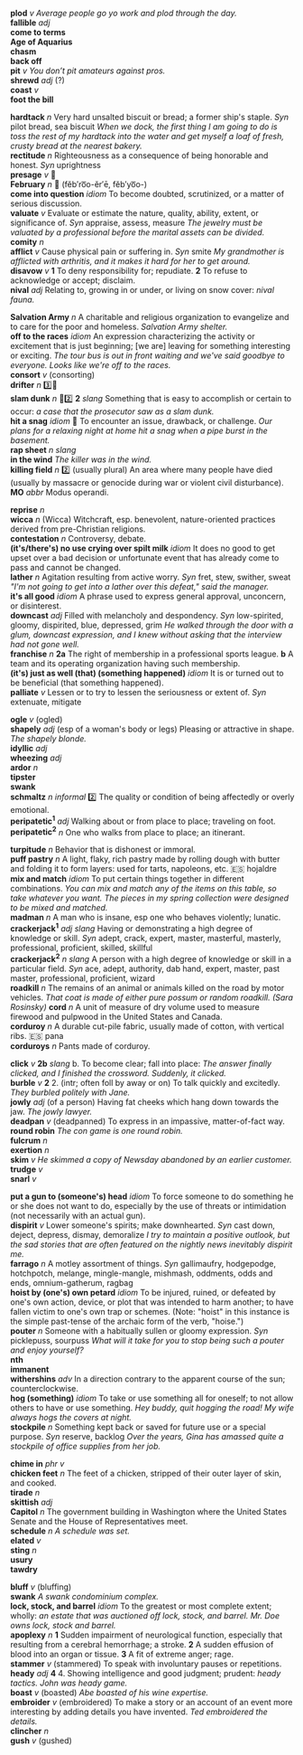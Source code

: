 

__plod__ _v_ _Average people go yo work and plod through the day._  
__fallible__ _adj_  
__come to terms__  
__Age of Aquarius__  
__chasm__  
__back off__  
__pit__ _v_ _You don’t pit amateurs against pros._  
__shrewd__ _adj_ (?)  
__coast__ _v_  
__foot the bill__  

__hardtack__ _n_ Very hard unsalted biscuit or bread; a former ship's staple. _Syn_ pilot bread, sea biscuit _When we dock, the first thing I am going to do is toss the rest of my hardtack into the water and get myself a loaf of fresh, crusty bread at the nearest bakery._  
__rectitude__ _n_ Righteousness as a consequence of being honorable and honest. _Syn_ uprightness  
__presage__ _v_ :mega:  
__February__ _n_ :mega: (fĕb′ro͞o-ĕr′ē, fĕb′yo͞o-)  
__come into question__ _idiom_ To become doubted, scrutinized, or a matter of serious discussion.  
__valuate__ _v_  Evaluate or estimate the nature, quality, ability, extent, or significance of. _Syn_ appraise, assess, measure _The jewelry must be valuated by a professional before the marital assets can be divided._  
__comity__ _n_  
__afflict__ _v_ Cause physical pain or suffering in. _Syn_ smite _My grandmother is afflicted with arthritis, and it makes it hard for her to get around._  
__disavow__ _v_ __1__ To deny responsibility for; repudiate. __2__ To refuse to acknowledge or accept; disclaim.  
__nival__ _adj_  Relating to, growing in or under, or living on snow cover: _nival fauna._  

__Salvation Army__ _n_ A charitable and religious organization to evangelize and to care for the poor and homeless. _Salvation Army shelter._  
__off to the races__ _idiom_ An expression characterizing the activity or excitement that is just beginning; [we are] leaving for something interesting or exciting. _The tour bus is out in front waiting and we've said goodbye to everyone. Looks like we're off to the races._  
__consort__ _v_ (consorting)  
__drifter__ _n_ :three::hammer:  
__slam dunk__ _n_ :dart::two: __2__ _slang_ Something that is easy to accomplish or certain to occur: _a case that the prosecutor saw as a slam dunk._  
__hit a snag__ _idiom_ :dart: To encounter an issue, drawback, or challenge. _Our plans for a relaxing night at home hit a snag when a pipe burst in the basement._  
__rap sheet__ _n_ _slang_  
__in the wind__ _The killer was in the wind._  
__killing field__ _n_ :two: (usually plural) An area where many people have died (usually by massacre or genocide during war or violent civil disturbance).  
__MO__ _abbr_ Modus operandi.  

__reprise__ _n_  
__wicca__ _n_ (Wicca) Witchcraft, esp. benevolent, nature-oriented practices derived from pre-Christian religions.  
__contestation__ _n_ Controversy, debate.  
__(it's/there's) no use crying over spilt milk__ _idiom_ It does no good to get upset over a bad decision or unfortunate event that has already come to pass and cannot be changed.  
__lather__ _n_ Agitation resulting from active worry. _Syn_ fret, stew, swither, sweat _"I'm not going to get into a lather over this defeat," said the manager._  
__it's all good__ _idiom_ A phrase used to express general approval, unconcern, or disinterest.  
__downcast__ _adj_ Filled with melancholy and despondency. _Syn_ low-spirited, gloomy, dispirited, blue, depressed, grim _He walked through the door with a glum, downcast expression, and I knew without asking that the interview had not gone well._  
__franchise__ _n_ __2a__ The right of membership in a professional sports league. __b__ A team and its operating organization having such membership.  
__(it's) just as well (that) (something happened)__ _idiom_ It is or turned out to be beneficial (that something happened).  
__palliate__ _v_ Lessen or to try to lessen the seriousness or extent of. _Syn_ extenuate, mitigate  

__ogle__ _v_ (ogled)  
__shapely__ _adj_ (esp of a woman's body or legs) Pleasing or attractive in shape. _The shapely blonde._  
__idyllic__ _adj_  
__wheezing__ _adj_  
__ardor__ _n_  
__tipster__  
__swank__  
__schmaltz__ _n_ _informal_ :two: The quality or condition of being affectedly or overly emotional.  
__peripatetic<sup>1</sup>__ _adj_ Walking about or from place to place; traveling on foot.  
__peripatetic<sup>2</sup>__ _n_ One who walks from place to place; an itinerant.  

__turpitude__ _n_ Behavior that is dishonest or immoral.  
__puff pastry__ _n_ A light, flaky, rich pastry made by rolling dough with butter and folding it to form layers: used for tarts, napoleons, etc. :es: hojaldre  
__mix and match__ _idiom_ To put certain things together in different combinations. _You can mix and match any of the items on this table, so take whatever you want._ _The pieces in my spring collection were designed to be mixed and matched._  
__madman__ _n_ A man who is insane, esp one who behaves violently; lunatic.  
__crackerjack<sup>1</sup>__ _adj slang_ Having or demonstrating a high degree of knowledge or skill. _Syn_ adept, crack, expert, master, masterful, masterly, professional, proficient, skilled, skillful  
__crackerjack<sup>2</sup>__ _n slang_ A person with a high degree of knowledge or skill in a particular field. _Syn_ ace, adept, authority, dab hand, expert, master, past master, professional, proficient, wizard  
__roadkill__ _n_ The remains of an animal or animals killed on the road by motor vehicles. _That coat is made of either pure possum or random roadkill. (Sara Rosinsky)_
__cord__ _n_ A unit of measure of dry volume used to measure firewood and pulpwood in the United States and Canada.  
__corduroy__ _n_ A durable cut-pile fabric, usually made of cotton, with vertical ribs. :es: pana  
__corduroys__ _n_ Pants made of corduroy.

__click__ _v_ __2b__ _slang_ b. To become clear; fall into place: _The answer finally clicked, and I finished the crossword._ _Suddenly, it clicked._  
__burble__ _v_ __2__ 2. (intr; often foll by away or on) To talk quickly and excitedly. _They burbled politely with Jane._  
__jowly__ _adj_ (of a person) Having fat cheeks which hang down towards the jaw. _The jowly lawyer._  
__deadpan__ _v_ (deadpanned) To express in an impassive, matter-of-fact way.  
__round robin__ _The con game is one round robin._  
__fulcrum__ _n_  
__exertion__ _n_  
__skim__ _v_ _He skimmed a copy of _Newsday_ abandoned by an earlier customer._  
__trudge__ _v_  
__snarl__ _v_  

__put a gun to (someone's) head__ _idiom_ To force someone to do something he or she does not want to do, especially by the use of threats or intimidation (not necessarily with an actual gun).  
__dispirit__ _v_ Lower someone's spirits; make downhearted. _Syn_ cast down, deject, depress, dismay, demoralize _I try to maintain a positive outlook, but the sad stories that are often featured on the nightly news inevitably dispirit me._  
__farrago__ _n_ A motley assortment of things. _Syn_ gallimaufry, hodgepodge, hotchpotch, melange, mingle-mangle, mishmash, oddments, odds and ends, omnium-gatherum, ragbag  
__hoist by (one's) own petard__ _idiom_ To be injured, ruined, or defeated by one's own action, device, or plot that was intended to harm another; to have fallen victim to one's own trap or schemes. (Note: "hoist" in this instance is the simple past-tense of the archaic form of the verb, "hoise.")  
__pouter__ _n_ Someone with a habitually sullen or gloomy expression. _Syn_ picklepuss, sourpuss _What will it take for you to stop being such a pouter and enjoy yourself?_  
__nth__  
__immanent__  
__withershins__ _adv_ In a direction contrary to the apparent course of the sun; counterclockwise.  
__hog (something)__ _idiom_ To take or use something all for oneself; to not allow others to have or use something. _Hey buddy, quit hogging the road!_ _My wife always hogs the covers at night._  
__stockpile__ _n_ Something kept back or saved for future use or a special purpose. _Syn_ reserve, backlog _Over the years, Gina has amassed quite a stockpile of office supplies from her job._  

__chime in__ _phr v_  
__chicken feet__ _n_ The feet of a chicken, stripped of their outer layer of skin, and cooked.  
__tirade__ _n_  
__skittish__ _adj_  
__Capitol__ _n_ The government building in Washington where the United States Senate and the House of Representatives meet.  
__schedule__ _n_ _A schedule was set._  
__elated__ _v_  
__sting__ _n_  
__usury__  
__tawdry__  

__bluff__ _v_ (bluffing)  
__swank__ _A swank condominium complex._  
__lock, stock, and barrel__ _idiom_ To the greatest or most complete extent; wholly: _an estate that was auctioned off lock, stock, and barrel._ _Mr. Doe owns lock, stock and barrel._  
__apoplexy__ _n_ __1__ Sudden impairment of neurological function, especially that resulting from a cerebral hemorrhage; a stroke. __2__ A sudden effusion of blood into an organ or tissue. __3__ A fit of extreme anger; rage.  
__stammer__ _v_ (stammered) To speak with involuntary pauses or repetitions.  
__heady__ _adj_ __4__ 4. Showing intelligence and good judgment; prudent: _heady tactics._ _John was heady game._  
__boast__ _v_ (boasted) _Abe boasted of his wine expertise._  
__embroider__ _v_ (embroidered) To make a story or an account of an event more interesting by adding details you have invented. _Ted embroidered the details._  
__clincher__ _n_  
__gush__ _v_ (gushed)  
